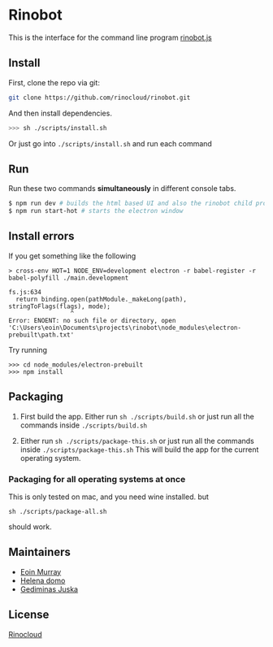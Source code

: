 
# Rinobot

This is the interface for the command line program [rinobot.js](https://github.com/rinocloud/rinobot/)

## Install

First, clone the repo via git:

```bash
git clone https://github.com/rinocloud/rinobot.git
```

And then install dependencies.

```bash
>>> sh ./scripts/install.sh
```

Or just go into `./scripts/install.sh` and run each command

## Run

Run these two commands __simultaneously__ in different console tabs.

```bash
$ npm run dev # builds the html based UI and also the rinobot child process, hot reloads
$ npm run start-hot # starts the electron window
```

## Install errors

If you get something like the following

```
> cross-env HOT=1 NODE_ENV=development electron -r babel-register -r babel-polyfill ./main.development

fs.js:634
  return binding.open(pathModule._makeLong(path), stringToFlags(flags), mode);
                 ^
Error: ENOENT: no such file or directory, open 'C:\Users\eoin\Documents\projects\rinobot\node_modules\electron-prebuilt\path.txt'
```

Try running

```
>>> cd node_modules/electron-prebuilt
>>> npm install
```

## Packaging

1. First build the app. Either run `sh ./scripts/build.sh` or just run all the
commands inside `./scripts/build.sh`

2. Either run `sh ./scripts/package-this.sh` or just run all the commands inside `./scripts/package-this.sh`
This will build the app for the current operating system.

### Packaging for all operating systems at once

This is only tested on mac, and you need wine installed. but

```
sh ./scripts/package-all.sh
```

should work.

## Maintainers

- [Eoin Murray](https://github.com/eoinmurray)
- [Helena domo](https://github.com/helenadm)
- [Gediminas Juska](https://github.com/gedj)

## License
[Rinocloud](https://github.com/rinocloud)
